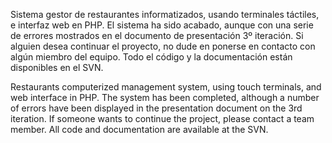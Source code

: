 Sistema gestor de restaurantes informatizados, usando terminales táctiles, e interfaz web en PHP. El sistema ha sido acabado, aunque con una serie de errores mostrados en el documento de presentación 3º iteración. Si alguien desea continuar el proyecto, no dude en ponerse en contacto con algún miembro del equipo. Todo el código y la documentación están disponibles en el SVN.

Restaurants computerized management system, using touch terminals, and web interface in PHP. The system has been completed, although a number of errors have been displayed in the presentation document on the 3rd iteration. If someone wants to continue the project, please contact a team member. All code and documentation are available at the SVN.